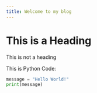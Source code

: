 ```yaml
---
title: Welcome to my blog
---
```

# This is a Heading #

This is not a heading

This is Python Code:
```python
message = "Hello World!"
print(message)
```
